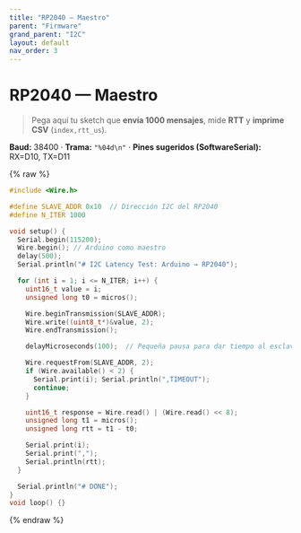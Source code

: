 ```yaml
---
title: "RP2040 — Maestro"
parent: "Firmware"
grand_parent: "I2C"
layout: default
nav_order: 3
---
```


# RP2040 — Maestro

> Pega aquí tu sketch que **envía 1000 mensajes**, mide **RTT** y **imprime CSV** (`index,rtt_us`).

**Baud:** 38400 · **Trama:** `"%04d\n"` · **Pines sugeridos (SoftwareSerial):** RX=D10, TX=D11

{% raw %}
~~~c++
#include <Wire.h>

#define SLAVE_ADDR 0x10  // Dirección I2C del RP2040
#define N_ITER 1000

void setup() {
  Serial.begin(115200);
  Wire.begin(); // Arduino como maestro
  delay(500);
  Serial.println("# I2C Latency Test: Arduino → RP2040");

  for (int i = 1; i <= N_ITER; i++) {
    uint16_t value = i;
    unsigned long t0 = micros();

    Wire.beginTransmission(SLAVE_ADDR);
    Wire.write((uint8_t*)&value, 2);
    Wire.endTransmission();

    delayMicroseconds(100);  // Pequeña pausa para dar tiempo al esclavo

    Wire.requestFrom(SLAVE_ADDR, 2);
    if (Wire.available() < 2) {
      Serial.print(i); Serial.println(",TIMEOUT");
      continue;
    }

    uint16_t response = Wire.read() | (Wire.read() << 8);
    unsigned long t1 = micros();
    unsigned long rtt = t1 - t0;

    Serial.print(i);
    Serial.print(",");
    Serial.println(rtt);
  }

  Serial.println("# DONE");
}
void loop() {}
~~~
{% endraw %}